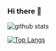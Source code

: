 ### Hi there 👋

![github stats](https://github-readme-stats.vercel.app/api?username=kirkster96&show_icons=true)

[![Top Langs](https://github-readme-stats.vercel.app/api/top-langs/?username=kirkster96&layout=compact)](https://github.com/anuraghazra/github-readme-stats)

